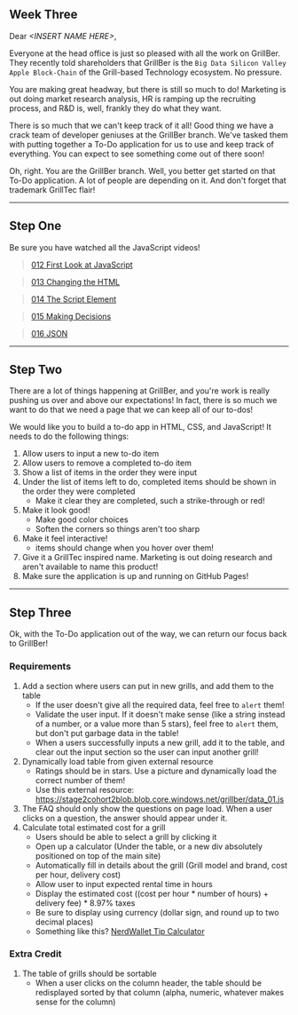## Week Three

Dear *\<INSERT NAME HERE>*,

Everyone at the head office is just so pleased with all the work on GrillBer. They recently told shareholders that GrillBer is the `Big Data Silicon Valley Apple Block-Chain` of the Grill-based Technology ecosystem. No pressure.

You are making great headway, but there is still so much to do! Marketing is out doing market research analysis, HR is ramping up the recruiting process, and R&D is, well, frankly they do what they want.

There is so much that we can't keep track of it all! Good thing we have a crack team of developer geniuses at the GrillBer branch. We've tasked them with putting together a To-Do application for us to use and keep track of everything. You can expect to see something come out of there soon!

Oh, right. You are the GrillBer branch. Well, you better get started on that To-Do application. A lot of people are depending on it. And don't forget that trademark GrillTec flair!

---

## Step One

Be sure you have watched all the JavaScript videos!

> [012 First Look at JavaScript](https://youtu.be/D2JFKmSmlFs)

> [013 Changing the HTML](https://youtu.be/MmqItfpWndw)

> [014 The Script Element](https://youtu.be/bnumb0lOeuY)

> [015 Making Decisions](https://youtu.be/laE_N1EjMpk)

> [016 JSON](https://youtu.be/C7OhIfRBq_o)

---

## Step Two

There are a lot of things happening at GrillBer, and you're work is really pushing us over and above our expectations! In fact, there is so much we want to do that we need a page that we can keep all of our to-dos!

We would like you to build a to-do app in HTML, CSS, and JavaScript! It needs to do the following things:

1. Allow users to input a new to-do item
1. Allow users to remove a completed to-do item
1. Show a list of items in the order they were input
1. Under the list of items left to do, completed items should be shown in the order they were completed
    - Make it clear they are completed, such a strike-through or red!
1. Make it look good!
    - Make good color choices
    - Soften the corners so things aren't too sharp
1. Make it feel interactive! 
    - items should change when you hover over them!
1. Give it a GrillTec inspired name. Marketing is out doing research and aren't available to name this product!
1. Make sure the application is up and running on GitHub Pages!

---

## Step Three

Ok, with the To-Do application out of the way, we can return our focus back to GrillBer!

### Requirements

1. Add a section where users can put in new grills, and add them to the table
    - If the user doesn't give all the required data, feel free to `alert` them!
    - Validate the user input. If it doesn't make sense (like a string instead of a number, or a value more than 5 stars), feel free to `alert` them, but don't put garbage data in the table!
    - When a users successfully inputs a new grill, add it to the table, and clear out the input section so the user can input another grill!
1. Dynamically load table from given external resource
    - Ratings should be in stars. Use a picture and dynamically load the correct number of them!
    - Use this external resource: https://stage2cohort2blob.blob.core.windows.net/grillber/data_01.js
1. The FAQ should only show the questions on page load. When a user clicks on a question, the answer should appear under it.
1. Calculate total estimated cost for a grill
    - Users should be able to select a grill by clicking it
    - Open up a calculator (Under the table, or a new div absolutely positioned on top of the main site)
    - Automatically fill in details about the grill (Grill model and brand, cost per hour, delivery cost)
    - Allow user to input expected rental time in hours
    - Display the estimated cost ((cost per hour * number of hours) + delivery fee) * 8.97% taxes
    - Be sure to display using currency (dollar sign, and round up to two decimal places)
    - Something like this? [NerdWallet Tip Calculator](https://www.nerdwallet.com/blog/finance/tip-calculator/)

### Extra Credit
1. The table of grills should be sortable
    - When a user clicks on the column header, the table should be redisplayed sorted by that column (alpha, numeric, whatever makes sense for the column)